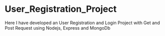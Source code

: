 # User_Registration_Project
Here I have developed an User Registration and Login Project with Get and Post Request using Nodejs, Express and MongoDb
